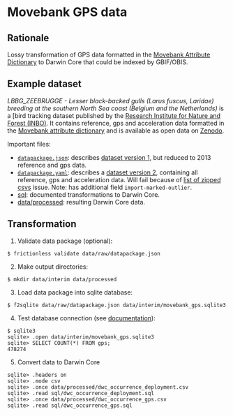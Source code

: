 # Movebank GPS data

## Rationale

Lossy transformation of GPS data formatted in the [Movebank Attribute Dictionary](https://www.movebank.org/node/2381) to Darwin Core that could be indexed by GBIF/OBIS.

## Example dataset

_LBBG_ZEEBRUGGE - Lesser black-backed gulls (Larus fuscus, Laridae) breeding at the southern North Sea coast (Belgium and the Netherlands)_ is a [bird tracking dataset published by the [Research Institute for Nature and Forest (INBO)](https://www.inbo.be/en). It contains reference, gps and acceleration data formatted in the [Movebank attribute dictionary](http://vocab.nerc.ac.uk/collection/MVB/current/) and is available as open data on [Zenodo](https://doi.org/10.5281/zenodo.3540799).

Important files:

- [`datapackage.json`](data/raw/datapackage.json): describes [dataset version 1](https://doi.org/10.5281/zenodo.3540800), but reduced to 2013 reference and gps data.
- [`datapackage.yaml`](data/raw/datapackage.yaml): describes a [dataset  version 2](https://doi.org/10.5281/zenodo.3968687), containing all reference, gps and acceleration data. Will fail because of [list of zipped csvs](https://github.com/frictionlessdata/frictionless-py/issues/444) issue. Note: has additional field `import-marked-outlier`.
- [sql](sql): documented transformations to Darwin Core.
- [data/processed](data/processed): resulting Darwin Core data.

## Transformation

1. Validate data package (optional):

```
$ frictionless validate data/raw/datapackage.json
```

2. Make output directories:

```
$ mkdir data/interim data/processed
```

3. Load data package into sqlite database:

```
$ f2sqlite data/raw/datapackage.json data/interim/movebank_gps.sqlite3
```

4. Test database connection (see [documentation](https://sqlite.org/cli.html)):

```
$ sqlite3
sqlite> .open data/interim/movebank_gps.sqlite3
sqlite> SELECT COUNT(*) FROM gps;
478274
```

5. Convert data to Darwin Core

```
sqlite> .headers on
sqlite> .mode csv
sqlite> .once data/processed/dwc_occurrence_deployment.csv
sqlite> .read sql/dwc_occurrence_deployment.sql
sqlite> .once data/processed/dwc_occurrence_gps.csv
sqlite> .read sql/dwc_occurrence_gps.sql
```
